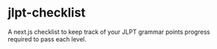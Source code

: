 # jlpt-checklist

A next.js checklist to keep track of your JLPT grammar points progress required to pass each level.
